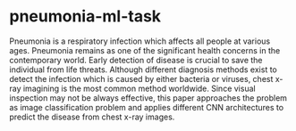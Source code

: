 # pneumonia-ml-task
Pneumonia is a respiratory infection which affects all people at various ages. Pneumonia remains as one of the significant health concerns in the contemporary world. Early detection of disease is crucial to save the individual from life threats. Although different diagnosis methods exist to detect the infection which is caused by either bacteria or viruses, chest x-ray imagining is the most common method worldwide. Since visual inspection may not be always effective, this paper approaches the problem as image classification problem and applies different CNN architectures to predict the disease from chest x-ray images. 
